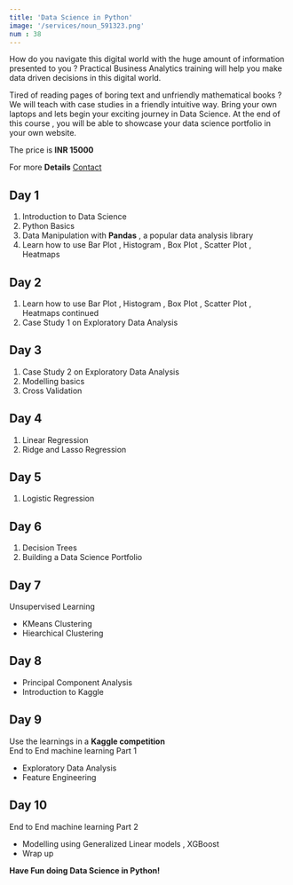 ```yaml
---
title: 'Data Science in Python'
image: '/services/noun_591323.png'  
num : 38
---
```


How do you navigate this digital world with the huge amount of information presented to you ? Practical Business Analytics training will help you make data driven decisions in this digital world.     

Tired of reading pages of boring text and unfriendly mathematical books ? We will teach with case studies in a friendly intuitive way. Bring your own laptops and lets begin your exciting journey in Data Science. At the end of this course , you will be able to showcase your data science portfolio in your own website.   

The price is **INR 15000**               
              
For more **Details**   <a href="{{site.baseurl}}/contact" class="button">Contact</a>


## Day 1
1. Introduction to Data Science
2. Python Basics
3. Data Manipulation with **Pandas** , a popular data analysis library          
4. Learn how to use Bar Plot , Histogram , Box Plot , Scatter Plot , Heatmaps                

## Day 2                 
1. Learn how to use Bar Plot , Histogram , Box Plot , Scatter Plot , Heatmaps  continued        
2. Case Study 1 on Exploratory Data Analysis                 

##  Day 3
1. Case Study 2 on Exploratory Data Analysis             
2. Modelling basics             
3. Cross Validation            

## Day 4
1. Linear Regression        
2. Ridge and Lasso Regression                 

## Day 5
1. Logistic Regression             

## Day 6
1. Decision Trees            
2. Building a Data Science Portfolio       

## Day 7           
Unsupervised Learning     
- KMeans Clustering               
- Hiearchical  Clustering        

## Day 8
- Principal Component Analysis      
- Introduction to Kaggle        
             
## Day 9              

Use the learnings in a **Kaggle competition**       
End to End machine learning Part 1       
- Exploratory Data Analysis            
- Feature Engineering            
                        
## Day 10           
End to End machine learning Part 2      
- Modelling using Generalized Linear models , XGBoost            
- Wrap up            
          

**Have Fun doing Data Science in Python!**